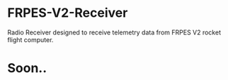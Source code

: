 # FRPES-V2-Receiver
Radio Receiver designed to receive telemetry data from FRPES V2 rocket flight computer.

# Soon..

